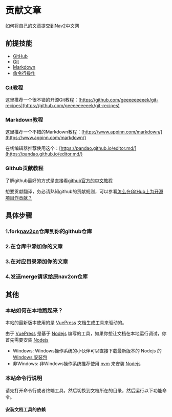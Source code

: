 # 贡献文章 

如何将自己的文章提交到Nav2中文网

## 前提技能
- [GitHub](https://zh.wikipedia.org/wiki/Github)
- [Git](https://zh.wikipedia.org/zh-hans/Git) 
- [Markdown](https://zh.wikipedia.org/wiki/Markdown) 
- [命令行操作](https://zh.wikipedia.org/wiki/%E5%91%BD%E4%BB%A4%E8%A1%8C)

### Git教程

这里推荐一个很不错的开源Git教程：[https://github.com/geeeeeeeeek/git-recipes](https://github.com/geeeeeeeeek/git-recipes)

### Markdown教程

这里推荐一个不错的Markdown教程：[https://www.appinn.com/markdown/](https://www.appinn.com/markdown/)

在线编辑器推荐使用这个：[https://pandao.github.io/editor.md/](https://pandao.github.io/editor.md/)


### Github贡献教程

了解github最好的方式是直接看[github官方的中文教程](https://help.github.com/cn)

想要贡献翻译，务必请熟知github的贡献规则，可以参看[怎么在GitHub上为开源项目作贡献？](https://zhuanlan.zhihu.com/p/23457016)



## 具体步骤

### 1.fork[nav2cn]()仓库到你的github仓库


### 2.在仓库中添加你的文章


### 3.在对应目录添加你的文章


### 4.发送merge请求给原nav2cn仓库



## 其他

### 本站如何在本地跑起来？

本站的最新版本使用的是 [VuePress](https://v1.vuepress.vuejs.org/zh/) 文档生成工具来驱动的。

由于 [VuePress](https://v1.vuepress.vuejs.org/zh/) 是基于 [Nodejs](https://zh.wikipedia.org/wiki/Node.js) 编写的工具，如果你想让文档在本地运行调试，你首先需要安装 [Nodejs](http://nodejs.cn/) 

- Windows: Windows操作系统的小伙伴可以直接下载最新版本的 Nodejs 的 [Windows 安装包](http://nodejs.cn/download/)
- 非Windows: 非Windows操作系统推荐使用 [nvm](https://github.com/nvm-sh/nvm/blob/master/README.md) 来安装 [Nodejs](http://nodejs.cn/) 


### 本站命令行说明

请先打开命令行或者终端工具，然后切换到文档所在的目录，然后运行以下功能命令。

#### 安装文档工具的依赖

